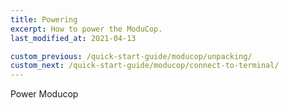 ```yaml
---
title: Powering
excerpt: How to power the ModuCop.
last_modified_at: 2021-04-13

custom_previous: /quick-start-guide/moducop/unpacking/
custom_next: /quick-start-guide/moducop/connect-to-terminal/
---
```

Power Moducop
